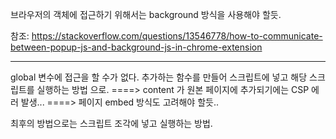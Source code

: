 브라우저의 객체에 접근하기 위해서는 background 방식을 사용해야 할듯.

참조: https://stackoverflow.com/questions/13546778/how-to-communicate-between-popup-js-and-background-js-in-chrome-extension

---

global 변수에 접근을 할 수가 없다.
추가하는 함수를 만들어
스크립트에 넣고 해당 스크립트를 실행하는 방법 으로.
====> content 가 원본 페이지에 추가되기에는 CSP 에러 발생...
====> 페이지 embed 방식도 고려해야 할듯..

최후의 방법으로는 스크립트 조각에 넣고 실행하는 방법.
